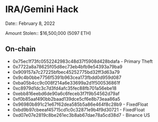 # IRA/Gemini Hack

Date:: February 8, 2022

Amount Stolen:: $16,500,000 (5097 ETH)


## On-chain

- 0x75ec1f73fc0552242983c48d37f5908d428bdafa - Primary Theft
- 0x7722a8a78625f05d8ec73eb4bfb9e54393a79ba9
- 0x909157a7c27225bfbec45252775bd32ff3d63a79
- 0x9c4b0bbe7756f5391b963cea173fbdd0d959d087
- 0xba05b4cc9c008f214a6e33699a2d1f500536861f
- 0xc8979d1dc3c7d3fd4afc35fec88fb701a56ebe18
- 0xebb816eebd6de90a6c6feceb3f7f9b54562d79af
- 0xf0b85aaf490bb2baad139dce5cf6e8b73eaa86a5
- 0x96980b891c21e67f62dea585b5a86e464f8c28b9 - FixedFloat
- 0xbd9b97cbeeaf45715cd1c0c32871e9b4f9d30721 - FixedFloat
- 0xd07e07e2819c8be261ec3b8ab67dae78a5cd38d7 - Binance US
